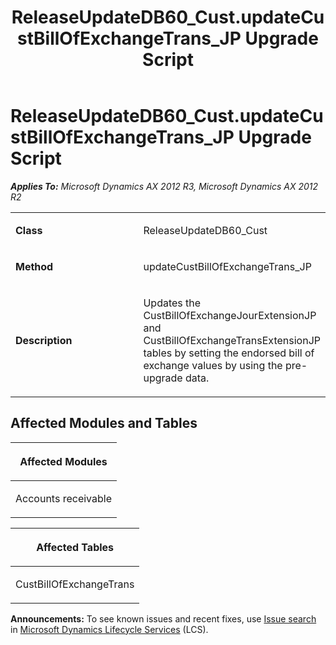 ﻿---
title: ReleaseUpdateDB60_Cust.updateCustBillOfExchangeTrans_JP Upgrade Script
TOCTitle: ReleaseUpdateDB60_Cust.updateCustBillOfExchangeTrans_JP Upgrade Script
ms:assetid: af056d31-c9ae-7e73-7bc5-2f0037f7df55
ms:mtpsurl: https://msdn.microsoft.com/en-us/library/JJ686553(v=AX.60)
ms:contentKeyID: 49710508
ms.date: 05/18/2015
mtps_version: v=AX.60
---

# ReleaseUpdateDB60\_Cust.updateCustBillOfExchangeTrans\_JP Upgrade Script 


_**Applies To:** Microsoft Dynamics AX 2012 R3, Microsoft Dynamics AX 2012 R2_

<table>
<colgroup>
<col style="width: 50%" />
<col style="width: 50%" />
</colgroup>
<tbody>
<tr class="odd">
<td><p><strong>Class</strong></p></td>
<td><p>ReleaseUpdateDB60_Cust</p></td>
</tr>
<tr class="even">
<td><p><strong>Method</strong></p></td>
<td><p>updateCustBillOfExchangeTrans_JP</p></td>
</tr>
<tr class="odd">
<td><p><strong>Description</strong></p></td>
<td><p>Updates the CustBillOfExchangeJourExtensionJP and CustBillOfExchangeTransExtensionJP tables by setting the endorsed bill of exchange values by using the pre-upgrade data.</p></td>
</tr>
</tbody>
</table>


## Affected Modules and Tables

<table>
<colgroup>
<col style="width: 100%" />
</colgroup>
<thead>
<tr class="header">
<th><p>Affected Modules</p></th>
</tr>
</thead>
<tbody>
<tr class="odd">
<td><p>Accounts receivable</p></td>
</tr>
</tbody>
</table>


<table>
<colgroup>
<col style="width: 100%" />
</colgroup>
<thead>
<tr class="header">
<th><p>Affected Tables</p></th>
</tr>
</thead>
<tbody>
<tr class="odd">
<td><p>CustBillOfExchangeTrans</p></td>
</tr>
</tbody>
</table>

  
**Announcements:** To see known issues and recent fixes, use [Issue search](http://go.microsoft.com/fwlink/?linkid=389258) in [Microsoft Dynamics Lifecycle Services](http://go.microsoft.com/fwlink/?linkid=306505) (LCS).

